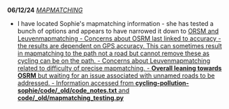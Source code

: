 **06/12/24**
<ins>*MAPMATCHING*</ins>
- I have located Sophie's mapmatching information - she has tested a bunch of options and appears to have narrowed it down to <ins>ORSM and Leuvenmapmatching
      - Concerns about OSRM last linked to accuracy - the results are dependent on GPS accuracy. This can sometimes result in mapmatching to          the path not a road but cannot remove these as cycling can be on the path.
      - Concerns about Leuvenmapmatching related to difficulty of precise mapmatching.
      - **Overall leaning towards OSRM** but waiting for an issue associated with unnamed roads to be addressed.
      - Information accessed from **cycling-pollution-sophie/code/_old/code_notes.txt** and **code/_old/mapmatching_testing.py**



